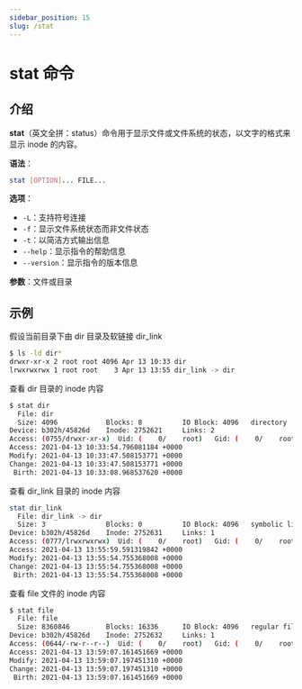 ```yaml
---
sidebar_position: 15
slug: /stat
---
```


# stat 命令



## 介绍

**stat**（英文全拼：status）命令用于显示文件或文件系统的状态，以文字的格式来显示 inode 的内容。

**语法**：

```bash
stat [OPTION]... FILE...
```

**选项**：

- `-L`：支持符号连接
- `-f`：显示文件系统状态而非文件状态
- `-t`：以简洁方式输出信息
- `--help`：显示指令的帮助信息
- `--version`：显示指令的版本信息

**参数**：文件或目录



## 示例

假设当前目录下由 dir 目录及软链接 dir_link

```bash
$ ls -ld dir*
drwxr-xr-x 2 root root 4096 Apr 13 10:33 dir
lrwxrwxrwx 1 root root    3 Apr 13 13:55 dir_link -> dir
```

查看 dir 目录的 inode 内容

```bash
$ stat dir
  File: dir
  Size: 4096            Blocks: 8          IO Block: 4096   directory
Device: b302h/45826d    Inode: 2752621     Links: 2
Access: (0755/drwxr-xr-x)  Uid: (    0/    root)   Gid: (    0/    root)
Access: 2021-04-13 10:33:54.796081184 +0000
Modify: 2021-04-13 10:33:47.508153771 +0000
Change: 2021-04-13 10:33:47.508153771 +0000
 Birth: 2021-04-13 10:33:08.968537620 +0000
```

查看 dir_link 目录的 inode 内容

```bash
stat dir_link
  File: dir_link -> dir
  Size: 3               Blocks: 0          IO Block: 4096   symbolic link
Device: b302h/45826d    Inode: 2752631     Links: 1
Access: (0777/lrwxrwxrwx)  Uid: (    0/    root)   Gid: (    0/    root)
Access: 2021-04-13 13:55:59.591319842 +0000
Modify: 2021-04-13 13:55:54.755368008 +0000
Change: 2021-04-13 13:55:54.755368008 +0000
 Birth: 2021-04-13 13:55:54.755368008 +0000
```

查看 file 文件的 inode 内容

```bash
$ stat file
  File: file
  Size: 8360846         Blocks: 16336      IO Block: 4096   regular file
Device: b302h/45826d    Inode: 2752632     Links: 1
Access: (0644/-rw-r--r--)  Uid: (    0/    root)   Gid: (    0/    root)
Access: 2021-04-13 13:59:07.161451669 +0000
Modify: 2021-04-13 13:59:07.197451310 +0000
Change: 2021-04-13 13:59:07.197451310 +0000
 Birth: 2021-04-13 13:59:07.161451669 +0000
```

